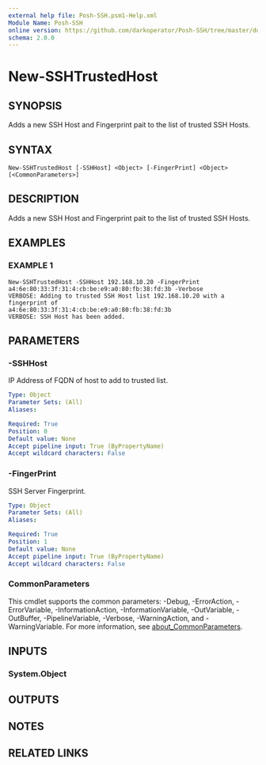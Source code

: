 ```yaml
---
external help file: Posh-SSH.psm1-Help.xml
Module Name: Posh-SSH
online version: https://github.com/darkoperator/Posh-SSH/tree/master/docs
schema: 2.0.0
---
```


# New-SSHTrustedHost

## SYNOPSIS
Adds a new SSH Host and Fingerprint pait to the list of trusted SSH Hosts.

## SYNTAX

```
New-SSHTrustedHost [-SSHHost] <Object> [-FingerPrint] <Object> [<CommonParameters>]
```

## DESCRIPTION
Adds a new SSH Host and Fingerprint pait to the list of trusted SSH Hosts.

## EXAMPLES

### EXAMPLE 1
```
New-SSHTrustedHost -SSHHost 192.168.10.20 -FingerPrint a4:6e:80:33:3f:31:4:cb:be:e9:a0:80:fb:38:fd:3b -Verbose
VERBOSE: Adding to trusted SSH Host list 192.168.10.20 with a fingerprint of
a4:6e:80:33:3f:31:4:cb:be:e9:a0:80:fb:38:fd:3b
VERBOSE: SSH Host has been added.
```

## PARAMETERS

### -SSHHost
IP Address of FQDN of host to add to trusted list.

```yaml
Type: Object
Parameter Sets: (All)
Aliases:

Required: True
Position: 0
Default value: None
Accept pipeline input: True (ByPropertyName)
Accept wildcard characters: False
```

### -FingerPrint
SSH Server Fingerprint.

```yaml
Type: Object
Parameter Sets: (All)
Aliases:

Required: True
Position: 1
Default value: None
Accept pipeline input: True (ByPropertyName)
Accept wildcard characters: False
```

### CommonParameters
This cmdlet supports the common parameters: -Debug, -ErrorAction, -ErrorVariable, -InformationAction, -InformationVariable, -OutVariable, -OutBuffer, -PipelineVariable, -Verbose, -WarningAction, and -WarningVariable. For more information, see [about_CommonParameters](http://go.microsoft.com/fwlink/?LinkID=113216).

## INPUTS

### System.Object
## OUTPUTS

## NOTES

## RELATED LINKS
